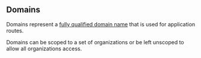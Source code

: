 ## Domains

Domains represent a [fully qualified domain name](https://en.wikipedia.org/wiki/Fully_qualified_domain_name) that is used for application routes.

Domains can be scoped to a set of organizations or be left unscoped to allow all organizations access.
